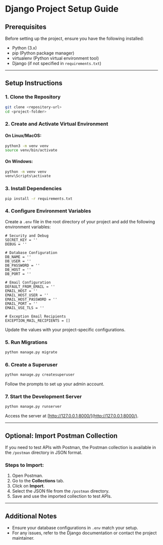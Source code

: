 # Django Project Setup Guide

## Prerequisites

Before setting up the project, ensure you have the following installed:

- Python (3.x)
- pip (Python package manager)
- virtualenv (Python virtual environment tool)
- Django (if not specified in `requirements.txt`)

---

## Setup Instructions

### 1. Clone the Repository

```bash
git clone <repository-url>
cd <project-folder>
```

### 2. Create and Activate Virtual Environment

#### On Linux/MacOS:
```bash
python3 -m venv venv
source venv/bin/activate
```

#### On Windows:
```bash
python -m venv venv
venv\Scripts\activate
```

### 3. Install Dependencies

```bash
pip install -r requirements.txt
```

### 4. Configure Environment Variables

Create a `.env` file in the root directory of your project and add the following environment variables:

```env
# Security and Debug
SECRET_KEY = ''
DEBUG = ''

# Database Configuration
DB_NAME = ''
DB_USER = ''
DB_PASSWORD = ''
DB_HOST = ''
DB_PORT = ''

# Email Configuration
DEFAULT_FROM_EMAIL = ''
EMAIL_HOST = ''
EMAIL_HOST_USER = ''
EMAIL_HOST_PASSWORD = ''
EMAIL_PORT = ''
EMAIL_USE_TLS = ''

# Exception Email Recipients
EXCEPTION_MAIL_RECIPIENTS = []
```

Update the values with your project-specific configurations.

### 5. Run Migrations

```bash
python manage.py migrate
```

### 6. Create a Superuser

```bash
python manage.py createsuperuser
```

Follow the prompts to set up your admin account.

### 7. Start the Development Server

```bash
python manage.py runserver
```

Access the server at [http://127.0.0.1:8000/](http://127.0.0.1:8000/).

---

## Optional: Import Postman Collection

If you need to test APIs with Postman, the Postman collection is available in the `/postman` directory in JSON format.

### Steps to Import:
1. Open Postman.
2. Go to the **Collections** tab.
3. Click on **Import**.
4. Select the JSON file from the `/postman` directory.
5. Save and use the imported collection to test APIs.

---

## Additional Notes

- Ensure your database configurations in `.env` match your setup.
- For any issues, refer to the Django documentation or contact the project maintainer.

